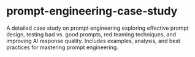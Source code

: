 # prompt-engineering-case-study
A detailed case study on prompt engineering exploring effective prompt design, testing bad vs. good prompts, red teaming techniques, and improving AI response quality. Includes examples, analysis, and best practices for mastering prompt engineering.
